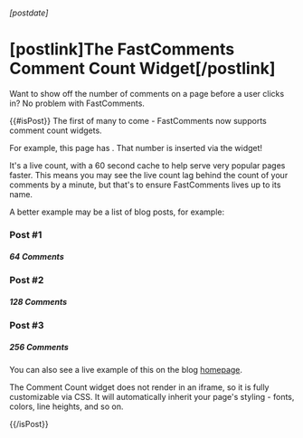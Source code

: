 ###### [postdate]
# [postlink]The FastComments Comment Count Widget[/postlink]

Want to show off the number of comments on a page before a user clicks in? No problem with FastComments.

{{#isPost}}
The first of many to come - FastComments now supports comment count widgets.

For example, this page has <b><span id="fastcomments-widget-comment-count"></span></b>. That number is inserted via the widget! 
<script src="https://cdn.fastcomments.com/js/widget-comment-count.min.js"></script>
<script>
    window.FastCommentsCommentCount(document.getElementById('fastcomments-widget-comment-count'), {
        tenantId: 'nYrnfYEv'
    });
</script>

It's a live count, with a 60 second cache to help serve very popular pages faster. This means you may see the live count lag behind the count of
your comments by a minute, but that's to ensure FastComments lives up to its name.

A better example may be a list of blog posts, for example:

### Post #1
##### 64 Comments


### Post #2
##### 128 Comments


### Post #3
##### 256 Comments

You can also see a live example of this on the blog <a href="https://blog.fastcomments.com" target="_blank">homepage</a>.

The Comment Count widget does not render in an iframe, so it is fully customizable via CSS. It will automatically inherit your page's styling - fonts, colors, line heights, and so on.


<style>
.content #post-1, .content #post-2, .content #post-3 {
    margin-bottom: 0;
}
.content h5[id="#64-comments"], .content h5[id="#128-comments"], .content h5[id="#256-comments"] {
    margin-top: 0;
}
</style>
{{/isPost}}
